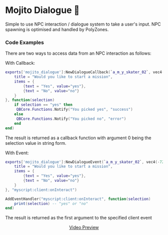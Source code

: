 # Mojito Dialogue 💬
Simple to use NPC interaction / dialogue system to take a user's input. NPC spawning is optimised and handled by PolyZones.

### Code Examples
There are two ways to access data from an NPC interaction as follows:

With Callback:
```lua
exports['mojito_dialogue']:NewDialogueCallback(`a_m_y_skater_02`, vec4(-727.74, -143.54, 36.36, 0.00), 20.0, {
    title = "Would you like to start a mission",
    items = {
        {text = "Yes", value="yes"},
        {text = "No", value="no"}
    }
}, function(selection)
    if selection == "yes" then
     QBCore.Functions.Notify("You picked yes", "success")
    else
     QBCore.Functions.Notify("You picked no", "error")
    end
end)
```
The result is returned as a callback function with argument 0 being the selection value in string form.

With Event:
```lua
exports['mojito_dialogue']:NewDialogueEvent(`a_m_y_skater_02`, vec4(-727.74, -143.54, 36.36, 0.00), 20.0, {
    title = "Would you like to start a mission",
    items = {
        {text = "Yes", value="yes"},
        {text = "No", value="no"}
    }
}, "myscript:client:onInteract")

AddEventHandler("myscript:client:onInteract", function(selection)
    print(selection) -- "yes" or "no" 
end)
```

The result is returned as the first argument to the specified client event

<p align="center">
    <a href="https://streamable.com/v4ekkm"> Video Preview </a>
</p>